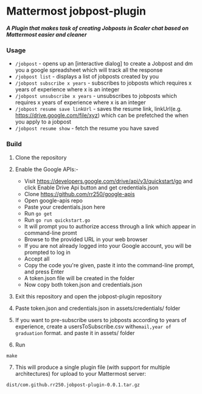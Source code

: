 # Mattermost jobpost-plugin

_**A Plugin that makes task of creating Jobposts in Scaler chat based on Mattermost easier and cleaner**_

### Usage

* `/jobpost` - opens up an [interactive dialog] to create a Jobpost and dm you a google spreadsheet which will track all the response
* `/jobpost list` - displays a list of jobposts created by you
* `/jobpost subscribe x years` - subscribes to jobposts which requires x years of experience where x is an integer
* `/jobpost unsubscribe x years` - unsubscribes to jobposts which requires x years of experience where x is an integer
* `/jobpost resume save linkUrl` - saves the resume link, linkUrl(e.g. https://drive.google.com/file/xyz) which can be prefetched the when you apply to a jobpost
* `/jobpost resume show` - fetch the resume you have saved

### Build
1) Clone the repository

2) Enable the Google APIs:- 
   * Visit https://developers.google.com/drive/api/v3/quickstart/go and click Enable Drive Api button and get credentials.json
   * Clone https://github.com/rr250/google-apis
   * Open google-apis repo
   * Paste your credentials.json here
   * Run ```go get```
   * Run ```go run quickstart.go```
   * It will prompt you to authorize access through a link which appear in command-line promt
   * Browse to the provided URL in your web browser
   * If you are not already logged into your Google account, you will be prompted to log in
   * Accept all
   * Copy the code you're given, paste it into the command-line prompt, and press Enter
   * A token.json file will be created in the folder
   * Now copy both token.json and credentials.json
  
3) Exit this repository and open the jobpost-plugin repository

4) Paste token.json and credentials.json in assets/credentials/ folder

5) If you want to pre-subscribe users to jobposts according to years of experience, create a usersToSubscribe.csv with`email,year of graduation` format. and paste it in assets/ folder

6) Run

```
make
```

7) This will produce a single plugin file (with support for multiple architectures) for upload to your Mattermost server:

```
dist/com.github.rr250.jobpost-plugin-0.0.1.tar.gz
```
